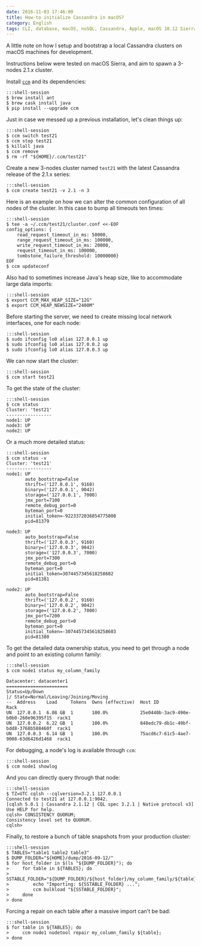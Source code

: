 ```yaml
---
date: 2016-11-03 17:46:00
title: How-to initialize Cassandra in macOS?
category: English
tags: CLI, database, macOS, noSQL, Cassandra, Apple, macOS 10.12 Sierra, Homebrew, Java
---
```


A little note on how I setup and bootstrap a local Cassandra clusters on macOS
machines for development.

Instructions below were tested on macOS Sierra, and aim to spawn a 3-nodes
2.1.x cluster.

Install [`ccm`](https://github.com/pcmanus/ccm) and its dependencies:

    :::shell-session
    $ brew install ant
    $ brew cask install java
    $ pip install --upgrade ccm

Just in case we messed up a previous installation, let's clean things up:

    :::shell-session
    $ ccm switch test21
    $ ccm stop test21
    $ killall java
    $ ccm remove
    $ rm -rf "${HOME}/.ccm/test21"

Create a new 3-nodes cluster named `test21` with the latest Cassandra release
of the 2.1.x series:

    :::shell-session
    $ ccm create test21 -v 2.1 -n 3

Here is an example on how we can alter the common configuration of all nodes of
the cluster. In this case to bump all timeouts ten times:

    :::shell-session
    $ tee -a ~/.ccm/test21/cluster.conf <<-EOF
    config_options: {
        read_request_timeout_in_ms: 50000,
        range_request_timeout_in_ms: 100000,
        write_request_timeout_in_ms: 20000,
        request_timeout_in_ms: 100000,
        tombstone_failure_threshold: 10000000}
    EOF
    $ ccm updateconf

Also had to sometimes increase Java's heap size, like to accommodate large data
imports:

    :::shell-session
    $ export CCM_MAX_HEAP_SIZE="12G"
    $ export CCM_HEAP_NEWSIZE="2400M"

Before starting the server, we need to create missing local network interfaces,
one for each node:

    :::shell-session
    $ sudo ifconfig lo0 alias 127.0.0.1 up
    $ sudo ifconfig lo0 alias 127.0.0.2 up
    $ sudo ifconfig lo0 alias 127.0.0.3 up

We can now start the cluster:

    :::shell-session
    $ ccm start test21

To get the state of the cluster:

    :::shell-session
    $ ccm status
    Cluster: 'test21'
    -----------------
    node1: UP
    node3: UP
    node2: UP

Or a much more detailed status:

    :::shell-session
    $ ccm status -v
    Cluster: 'test21'
    -----------------
    node1: UP
           auto_bootstrap=False
           thrift=('127.0.0.1', 9160)
           binary=('127.0.0.1', 9042)
           storage=('127.0.0.1', 7000)
           jmx_port=7100
           remote_debug_port=0
           byteman_port=0
           initial_token=-9223372036854775808
           pid=81379

    node3: UP
           auto_bootstrap=False
           thrift=('127.0.0.3', 9160)
           binary=('127.0.0.3', 9042)
           storage=('127.0.0.3', 7000)
           jmx_port=7300
           remote_debug_port=0
           byteman_port=0
           initial_token=3074457345618258602
           pid=81381

    node2: UP
           auto_bootstrap=False
           thrift=('127.0.0.2', 9160)
           binary=('127.0.0.2', 9042)
           storage=('127.0.0.2', 7000)
           jmx_port=7200
           remote_debug_port=0
           byteman_port=0
           initial_token=-3074457345618258603
           pid=81380

To get the detailed data ownership status, you need to get through a node and
point to an existing column family:

    :::shell-session
    $ ccm node1 status my_column_family

    Datacenter: datacenter1
    =======================
    Status=Up/Down
    |/ State=Normal/Leaving/Joining/Moving
    --  Address    Load     Tokens  Owns (effective)  Host ID                               Rack
    UN  127.0.0.1  6.08 GB  1       100.0%            25e0440b-3ac9-490e-b0b0-260e96395f15  rack1
    UN  127.0.0.2  6.22 GB  1       100.0%            848edc79-db1c-49bf-bdd8-3768b588460f  rack1
    UN  127.0.0.3  6.14 GB  1       100.0%            75acd6c7-61c5-4ae7-9008-63d6426d1468  rack1

For debugging, a node's log is available through `ccm`:

    :::shell-session
    $ ccm node1 showlog

And you can directly query through that node:

    :::shell-session
    $ TZ=UTC cqlsh --cqlversion=3.2.1 127.0.0.1
    Connected to test21 at 127.0.0.1:9042.
    [cqlsh 5.0.1 | Cassandra 2.1.12 | CQL spec 3.2.1 | Native protocol v3]
    Use HELP for help.
    cqlsh> CONSISTENCY QUORUM;
    Consistency level set to QUORUM.
    cqlsh>

Finally, to restore a bunch of table snapshots from your production cluster:

    :::shell-session
    $ TABLES="table1 table2 table3"
    $ DUMP_FOLDER="${HOME}/dump/2016-09-12/"
    $ for host_folder in $(ls "${DUMP_FOLDER}"); do
    >     for table in ${TABLES}; do
    >         SSTABLE_FOLDER="${DUMP_FOLDER}/${host_folder}/my_column_family/${table}";
    >         echo "Importing: ${SSTABLE_FOLDER} ...";
    >         ccm bulkload "${SSTABLE_FOLDER}";
    >     done
    > done

Forcing a repair on each table after a massive import can't be bad:

    :::shell-session
    $ for table in ${TABLES}; do
    >     ccm node1 nodetool repair my_column_family ${table};
    > done
